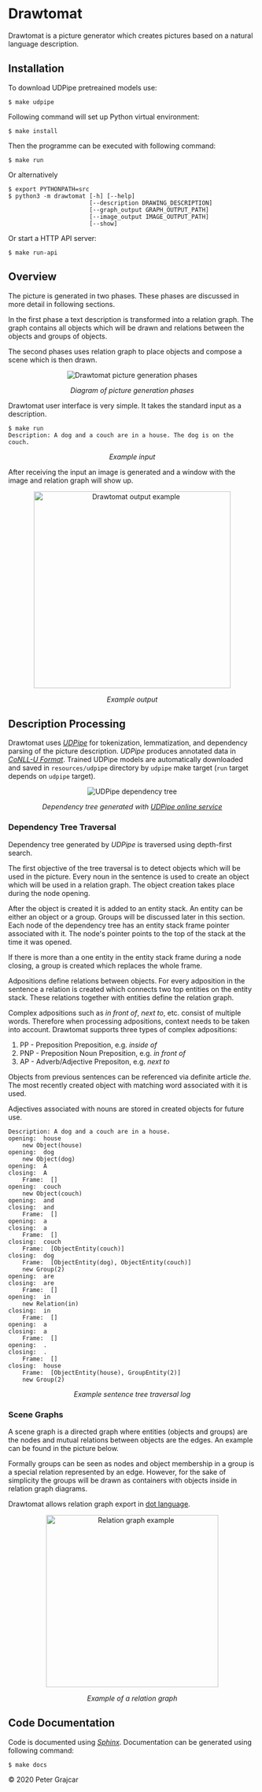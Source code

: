 # Drawtomat

Drawtomat is a picture generator which creates pictures based on a natural 
language description.

## Installation

To download UDPipe pretreained models use:

```console
$ make udpipe
```

Following command will set up Python virtual environment:

```console
$ make install
```

Then the programme can be executed with following command:

```console
$ make run
```

Or alternatively
```console
$ export PYTHONPATH=src
$ python3 -m drawtomat [-h] [--help]
                       [--description DRAWING_DESCRIPTION]
                       [--graph_output GRAPH_OUTPUT_PATH]
                       [--image_output IMAGE_OUTPUT_PATH]
                       [--show]
```

Or start a HTTP API server:

```console
$ make run-api
```

## Overview

The picture is generated in two phases. These phases are discussed in more 
detail in following sections. 

In the first phase a text description is transformed into a relation graph. 
The graph contains all objects which will be drawn and relations between the 
objects and groups of objects.

The second phases uses relation graph to place objects and compose a scene 
which is then drawn. 

<p align="center">
<img alt="Drawtomat picture generation phases" src="resources/images/phase-diagram.svg" />
</p>

<p align="center">
<i>Diagram of picture generation phases</i>
</p>

Drawtomat user interface is very simple. It takes the standard input as a
description.

```console
$ make run
Description: A dog and a couch are in a house. The dog is on the couch.
```

<p align="center">
<i>Example input</i>
</p>

After receiving the input an image is generated and a window with the image
and relation graph will show up.

<p align="center">
<img height="400" alt="Drawtomat output example" src="resources/images/drawtomat-window.png" />
</p>

<p align="center">
<i>Example output</i>
</p>

## Description Processing

Drawtomat uses *[UDPipe][1]* for tokenization, lemmatization, and dependency 
parsing of the picture description. *UDPipe* produces annotated data in 
*[CoNLL-U Format][2]*. Trained UDPipe models are automatically downloaded and
saved in `resources/udpipe` directory by `udpipe` make target (`run` target 
depends on `udpipe` target).

<p align="center">
<img alt="UDPipe dependency tree" src="resources/images/udpipe-tree.svg" />
</p>

<p align="center">
<i>Dependency tree generated with <a href="http://lindat.mff.cuni.cz/services/udpipe/">UDPipe online service</a></i>
</p>

### Dependency Tree Traversal

Dependency tree generated by *UDPipe* is traversed using depth-first search.

The first objective of the tree traversal is to detect objects which will be
used in the picture. Every noun in the sentence is used to create an object 
which will be used in a relation graph. The object creation takes place during
the node opening. 

After the object is created it is added to an entity stack. An entity can be 
either an object or a group. Groups will be discussed later in this section. 
Each node of the dependency tree has an entity stack frame pointer associated 
with it. The node's pointer points to the top of the stack at the time it was 
opened.

If there is more than a one entity in the entity stack frame during a node 
closing, a group is created which replaces the whole frame.

Adpositions define relations between objects. For every adposition in the 
sentence a relation is created which connects two top entities on the entity
stack. These relations together with entities define the relation graph.

Complex adpositions such as *in front of*, *next to*, etc. consist of
multiple words. Therefore when processing adpositions, context needs to be
taken into account. Drawtomat supports three types of complex adpositions:
1. PP - Preposition Preposition, e.g. *inside of*
2. PNP - Preposition Noun Preposition, e.g. *in front of*
3. AP - Adverb/Adjective Prepositon, e.g. *next to*

Objects from previous sentences can be referenced via definite article *the*.
The most recently created object with matching word associated with it is used.

Adjectives associated with nouns are stored in created objects for future use.

```text
Description: A dog and a couch are in a house.
opening:  house
	new Object(house)
opening:  dog
	new Object(dog)
opening:  A
closing:  A
	Frame:	[]
opening:  couch
	new Object(couch)
opening:  and
closing:  and
	Frame:	[]
opening:  a
closing:  a
	Frame:	[]
closing:  couch
	Frame:	[ObjectEntity(couch)]
closing:  dog
	Frame:	[ObjectEntity(dog), ObjectEntity(couch)]
	new Group(2)
opening:  are
closing:  are
	Frame:	[]
opening:  in
	new Relation(in)
closing:  in
	Frame:	[]
opening:  a
closing:  a
	Frame:	[]
opening:  .
closing:  .
	Frame:	[]
closing:  house
	Frame:	[ObjectEntity(house), GroupEntity(2)]
	new Group(2)
```

<p align="center">
<i>Example sentence tree traversal log</i>
</p>

### Scene Graphs

A scene graph is a directed graph where entities (objects and groups) are the 
nodes and mutual relations between objects are the edges. An example can be
found in the picture below. 

Formally groups can be seen as nodes and object membership in a group is a 
special relation represented by an edge. However, for the sake of simplicity
the groups will be drawn as containers with objects inside in relation graph
diagrams.

Drawtomat allows relation graph export in [dot language][6].

<p align="center">
<img height="350" alt="Relation graph example" src="resources/images/relation-graph.svg" />
</p>
<p align="center">
<i>Example of a relation graph</i>
</p>

## Code Documentation

Code is documented using *[Sphinx][5]*. Documentation can be generated using
following command:

```console
$ make docs
```

&copy; 2020 Peter Grajcar

[1]: http://ufal.mff.cuni.cz/udpipe "UDPipe"
[2]: https://universaldependencies.org/format.html "CoNLL-U Format"
[3]: http://lindat.mff.cuni.cz/services/udpipe/ "UDPipe Online Service"
[4]: https://quickdraw.withgoogle.com/ "Quick, Draw! dataset"
[5]: https://www.sphinx-doc.org/en/master/ "Sphinx Documentation"
[6]: https://graphviz.org/doc/info/lang.html "Graphviz Dot Language"
[7]: https://docs.python.org/3/library/tkinter.html "Tkinter"
